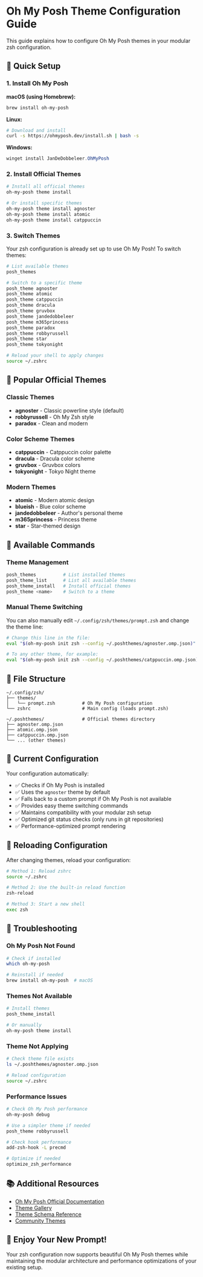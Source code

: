 # Oh My Posh Theme Configuration Guide

This guide explains how to configure Oh My Posh themes in your modular zsh configuration.

## 🚀 Quick Setup

### 1. Install Oh My Posh

**macOS (using Homebrew):**
```bash
brew install oh-my-posh
```

**Linux:**
```bash
# Download and install
curl -s https://ohmyposh.dev/install.sh | bash -s
```

**Windows:**
```powershell
winget install JanDeDobbeleer.OhMyPosh
```

### 2. Install Official Themes

```bash
# Install all official themes
oh-my-posh theme install

# Or install specific themes
oh-my-posh theme install agnoster
oh-my-posh theme install atomic
oh-my-posh theme install catppuccin
```

### 3. Switch Themes

Your zsh configuration is already set up to use Oh My Posh! To switch themes:

```bash
# List available themes
posh_themes

# Switch to a specific theme
posh_theme agnoster
posh_theme atomic
posh_theme catppuccin
posh_theme dracula
posh_theme gruvbox
posh_theme jandedobbeleer
posh_theme m365princess
posh_theme paradox
posh_theme robbyrussell
posh_theme star
posh_theme tokyonight

# Reload your shell to apply changes
source ~/.zshrc
```

## 🎨 Popular Official Themes

### Classic Themes
- **agnoster** - Classic powerline style (default)
- **robbyrussell** - Oh My Zsh style
- **paradox** - Clean and modern

### Color Scheme Themes
- **catppuccin** - Catppuccin color palette
- **dracula** - Dracula color scheme
- **gruvbox** - Gruvbox colors
- **tokyonight** - Tokyo Night theme

### Modern Themes
- **atomic** - Modern atomic design
- **blueish** - Blue color scheme
- **jandedobbeleer** - Author's personal theme
- **m365princess** - Princess theme
- **star** - Star-themed design

## 🔧 Available Commands

### Theme Management
```bash
posh_themes          # List installed themes
posh_theme_list      # List all available themes
posh_theme_install   # Install official themes
posh_theme <name>    # Switch to a theme
```

### Manual Theme Switching
You can also manually edit `~/.config/zsh/themes/prompt.zsh` and change the theme line:

```bash
# Change this line in the file:
eval "$(oh-my-posh init zsh --config ~/.poshthemes/agnoster.omp.json)"

# To any other theme, for example:
eval "$(oh-my-posh init zsh --config ~/.poshthemes/catppuccin.omp.json)"
```

## 📁 File Structure

```
~/.config/zsh/
├── themes/
│   └── prompt.zsh          # Oh My Posh configuration
└── zshrc                   # Main config (loads prompt.zsh)

~/.poshthemes/              # Official themes directory
├── agnoster.omp.json
├── atomic.omp.json
├── catppuccin.omp.json
└── ... (other themes)
```

## 🎯 Current Configuration

Your configuration automatically:
- ✅ Checks if Oh My Posh is installed
- ✅ Uses the `agnoster` theme by default
- ✅ Falls back to a custom prompt if Oh My Posh is not available
- ✅ Provides easy theme switching commands
- ✅ Maintains compatibility with your modular zsh setup
- ✅ Optimized git status checks (only runs in git repositories)
- ✅ Performance-optimized prompt rendering

## 🔄 Reloading Configuration

After changing themes, reload your configuration:

```bash
# Method 1: Reload zshrc
source ~/.zshrc

# Method 2: Use the built-in reload function
zsh-reload

# Method 3: Start a new shell
exec zsh
```

## 🐛 Troubleshooting

### Oh My Posh Not Found
```bash
# Check if installed
which oh-my-posh

# Reinstall if needed
brew install oh-my-posh  # macOS
```

### Themes Not Available
```bash
# Install themes
posh_theme_install

# Or manually
oh-my-posh theme install
```

### Theme Not Applying
```bash
# Check theme file exists
ls ~/.poshthemes/agnoster.omp.json

# Reload configuration
source ~/.zshrc
```

### Performance Issues
```bash
# Check Oh My Posh performance
oh-my-posh debug

# Use a simpler theme if needed
posh_theme robbyrussell

# Check hook performance
add-zsh-hook -L precmd

# Optimize if needed
optimize_zsh_performance
```

## 📚 Additional Resources

- [Oh My Posh Official Documentation](https://ohmyposh.dev/)
- [Theme Gallery](https://ohmyposh.dev/docs/themes)
- [Theme Schema Reference](https://ohmyposh.dev/docs/configuration/overview)
- [Community Themes](https://github.com/JanDeDobbeleer/oh-my-posh/tree/main/themes)

## 🎉 Enjoy Your New Prompt!

Your zsh configuration now supports beautiful Oh My Posh themes while maintaining the modular architecture and performance optimizations of your existing setup. 